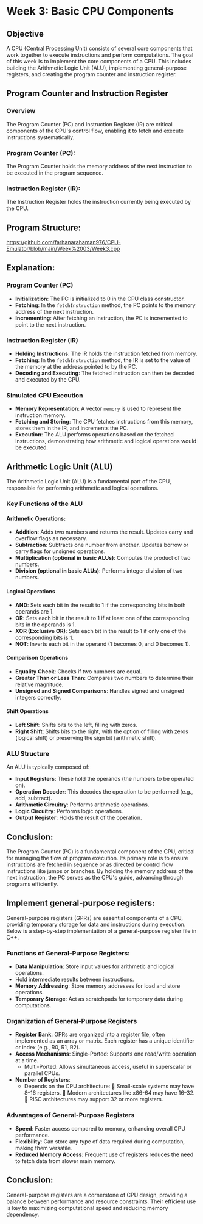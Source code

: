 # Week 3: Basic CPU Components
## Objective
A CPU (Central Processing Unit) consists of several core components that work together to execute instructions and perform computations. 
The goal of this week is to implement the core components of a CPU. This includes building the Arithmetic Logic Unit (ALU), implementing general-purpose registers, and creating the program counter and instruction register.
## Program Counter and Instruction Register
### Overview
The Program Counter (PC) and Instruction Register (IR) are critical components of the CPU's control flow, enabling it to fetch and execute instructions systematically.

### Program Counter (PC):
The Program Counter holds the memory address of the next instruction to be executed in the program sequence.

### Instruction Register (IR):  
The Instruction Register holds the instruction currently being executed by the CPU.
## Program Structure:  
https://github.com/farhanarahaman976/CPU-Emulator/blob/main/Week%2003/Week3.cpp
## Explanation:

### Program Counter (PC)
-	**Initialization**: The PC is initialized to 0 in the CPU class constructor.
- **Fetching**: In the `fetchInstruction` method, the PC points to the memory address of the next instruction.
-	**Incrementing**: After fetching an instruction, the PC is incremented to point to the next instruction.

### Instruction Register (IR)
-	**Holding Instructions**: The IR holds the instruction fetched from memory.
-	**Fetching**: In the `fetchInstruction` method, the IR is set to the value of the memory at the address pointed to by the PC.
-	**Decoding and Executing**: The fetched instruction can then be decoded and executed by the CPU.

### Simulated CPU Execution
-	**Memory Representation**: A vector `memory` is used to represent the instruction memory.
-	**Fetching and Storing**: The CPU fetches instructions from this memory, stores them in the IR, and increments the PC.
-	**Execution**: The ALU performs operations based on the fetched instructions, demonstrating how arithmetic and logical operations would be executed.

## Arithmetic Logic Unit (ALU)
The Arithmetic Logic Unit (ALU) is a fundamental part of the CPU, responsible for performing arithmetic and logical operations.

### Key Functions of the ALU

#### Arithmetic Operations:
-	**Addition**: Adds two numbers and returns the result. Updates carry and overflow flags as necessary.
-	**Subtraction**: Subtracts one number from another. Updates borrow or carry flags for unsigned operations.
-	**Multiplication (optional in basic ALUs)**: Computes the product of two numbers.
-	**Division (optional in basic ALUs)**: Performs integer division of two numbers.

#### Logical Operations
- **AND**: Sets each bit in the result to 1 if the corresponding bits in both operands are 1.
- **OR**: Sets each bit in the result to 1 if at least one of the corresponding bits in the operands is 1.
- **XOR (Exclusive OR)**: Sets each bit in the result to 1 if only one of the corresponding bits is 1.
- **NOT**: Inverts each bit in the operand (1 becomes 0, and 0 becomes 1).

#### Comparison Operations
-	**Equality Check**: Checks if two numbers are equal.
-	**Greater Than or Less Than**: Compares two numbers to determine their relative magnitude.
-	**Unsigned and Signed Comparisons**: Handles signed and unsigned integers correctly.

#### Shift Operations
- **Left Shift**: Shifts bits to the left, filling with zeros.
- **Right Shift**: Shifts bits to the right, with the option of filling with zeros (logical shift) or preserving the sign bit (arithmetic shift).

### ALU Structure
An ALU is typically composed of:
- **Input Registers**: These hold the operands (the numbers to be operated on).
- **Operation Decoder**: This decodes the operation to be performed (e.g., add, subtract).
- **Arithmetic Circuitry**: Performs arithmetic operations.
- **Logic Circuitry**: Performs logic operations.
- **Output Register**: Holds the result of the operation.
  
## Conclusion: 
The Program Counter (PC) is a fundamental component of the CPU, critical for managing the flow of program execution. Its primary role is to ensure instructions are fetched in sequence or as directed by control flow instructions like jumps or branches. By holding the memory address of the next instruction, the PC serves as the CPU's guide, advancing through programs efficiently.

## Implement general-purpose registers:

General-purpose registers (GPRs) are essential components of a CPU, providing temporary storage for data and instructions during execution. Below is a step-by-step implementation of a general-purpose register file in C++.

### Functions of General-Purpose Registers:
-	**Data Manipulation**: Store input values for arithmetic and logical operations.
   - Hold intermediate results between instructions.
- **Memory Addressing**: Store memory addresses for load and store operations.
- **Temporary Storage**: Act as scratchpads for temporary data during computations.
  
### Organization of General-Purpose Registers
- **Register Bank**:  GPRs are organized into a register file, often implemented as an array or matrix.  Each register has a unique identifier or index (e.g., R0, R1, R2).
- **Access Mechanisms**: Single-Ported: Supports one read/write operation at a time.
   - Multi-Ported: Allows simultaneous access, useful in superscalar or parallel CPUs.
- **Number of Registers**:
   - Depends on the CPU architecture:
	Small-scale systems may have 8–16 registers.
	Modern architectures like x86-64 may have 16–32.
	RISC architectures may support 32 or more registers.

### Advantages of General-Purpose Registers
- **Speed**: Faster access compared to memory, enhancing overall CPU performance.
- **Flexibility**: Can store any type of data required during computation, making them versatile.
- **Reduced Memory Access**: Frequent use of registers reduces the need to fetch data from slower main memory.
    
## Conclusion: 
General-purpose registers are a cornerstone of CPU design, providing a balance between performance and resource constraints. Their efficient use is key to maximizing computational speed and reducing memory dependency. 





